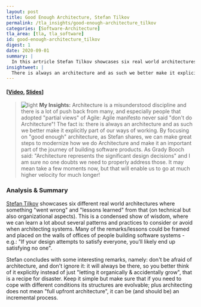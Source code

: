 ```yaml
---
layout: post
title: Good Enough Architecture, Stefan Tilkov
permalink: /tla_insights/good-enough-architecture_tilkov
categories: [Software-Architecture]
tla_area: [tla, tla_software]
id: good-enough-architecture_tilkov
digest: 1
date: 2020-09-01
summary: |
  In this artricle Stefan Tilkov showcases six real world architectures where something "went wrong" and "lessons learned" from that (on technical but also organizational aspects). This is a condensed show of wisdom, where we can learn a lot about several patterns and practices to consider or avoid when architecting systems.
insightweet: |
  There is always an architecture and as such we better make it explicitly part of our ways of working... no need to full up-front design! Focusing on "good enough" architecture is "enough" to bring alignment and maximize outcomes of our efforts.
---
```


#### [[Video](https://youtu.be/PzEox3szeRc), [Slides](https://gotober.com/2019/sessions/846/slides)]

> ![light](/assets/light-bulb.png) **My Insights:** Architecture is a misunderstood discipline and there is a lot of push back from many, and especially people that adopted "partial views" of Agile: Agile manifesto never said "don't do Architecture"! The fact is: there is always an architecture and as such we better make it explicitly part of our ways of working. By focusing on "good enough" architecture, as Stefan shares, we can make great steps to modernize how we do Architecture and make it an important part of the journey of building software products. As Grady Booch said: "Architecture represents the significant design decisions" and I am sure no one doubts we need to properly address those. It may mean take a few moments now, but that will enable us to go at much higher velocity for much longer!

### Analysis & Summary

[Stefan Tilkov](https://twitter.com/stilkov) showcases six different real world architectures where something "went wrong" and "lessons learned" from that (on technical but also organizational aspects). This is a condensed show of wisdom, where we can learn a lot about several patterns and practices to consider or avoid when architecting systems. Many of the remarks/lessons could be framed and placed on the walls of offices of people building software systems - e.g.: "If your design attempts to satisfy everyone, you’ll likely end up satisfying no one".

Stefan concludes with some interesting remarks, namely: don't be afraid of architecture, and don't ignore it: it will always be there, so you better think of it explicitly instead of just "letting it organically & accidentally grow", that is a recipe for disaster. Keep it simple but make sure that if you need to cope with different conditions its structures are evolvable; plus architecting does not mean "full upfront architecture", it can be (and should be) an incremental process.
